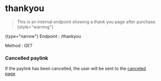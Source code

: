 # thankyou

<include from="Snippets-PaylinkAPI.md" element-id="snippet-header" />

> This is an internal endpoint showing a thank you page after purchase.
> {style="warning"}

{type="narrow"}
Endpoint
: /thankyou

Method
: GET

### Cancelled paylink
If the paylink has been cancelled, the user will be sent to the [canceled page](paylink-canceled.md).